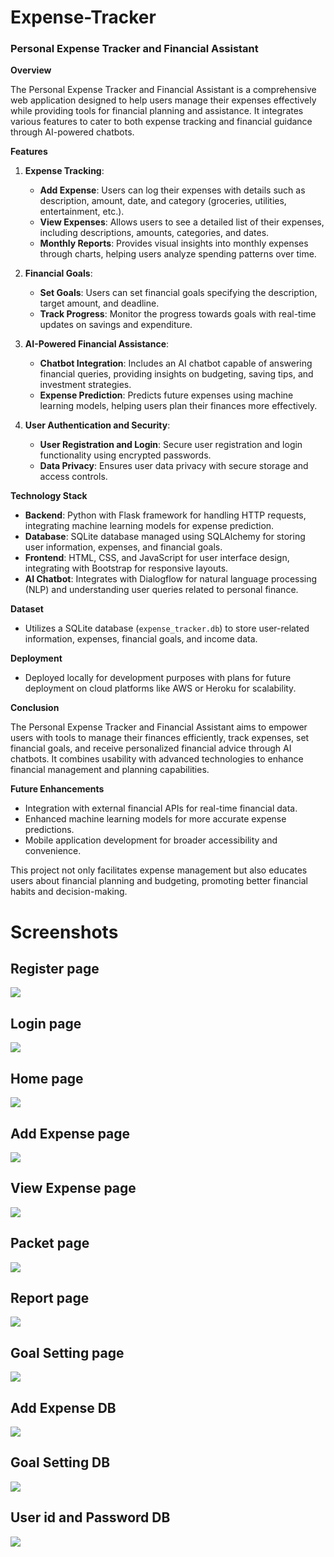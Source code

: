 # Expense-Tracker
### Personal Expense Tracker and Financial Assistant

**Overview**

The Personal Expense Tracker and Financial Assistant is a comprehensive web application designed to help users manage their expenses effectively while providing tools for financial planning and assistance. It integrates various features to cater to both expense tracking and financial guidance through AI-powered chatbots.

**Features**

1. **Expense Tracking**:
   - **Add Expense**: Users can log their expenses with details such as description, amount, date, and category (groceries, utilities, entertainment, etc.).
   - **View Expenses**: Allows users to see a detailed list of their expenses, including descriptions, amounts, categories, and dates.
   - **Monthly Reports**: Provides visual insights into monthly expenses through charts, helping users analyze spending patterns over time.

2. **Financial Goals**:
   - **Set Goals**: Users can set financial goals specifying the description, target amount, and deadline.
   - **Track Progress**: Monitor the progress towards goals with real-time updates on savings and expenditure.

3. **AI-Powered Financial Assistance**:
   - **Chatbot Integration**: Includes an AI chatbot capable of answering financial queries, providing insights on budgeting, saving tips, and investment strategies.
   - **Expense Prediction**: Predicts future expenses using machine learning models, helping users plan their finances more effectively.

4. **User Authentication and Security**:
   - **User Registration and Login**: Secure user registration and login functionality using encrypted passwords.
   - **Data Privacy**: Ensures user data privacy with secure storage and access controls.

**Technology Stack**

- **Backend**: Python with Flask framework for handling HTTP requests, integrating machine learning models for expense prediction.
- **Database**: SQLite database managed using SQLAlchemy for storing user information, expenses, and financial goals.
- **Frontend**: HTML, CSS, and JavaScript for user interface design, integrating with Bootstrap for responsive layouts.
- **AI Chatbot**: Integrates with Dialogflow for natural language processing (NLP) and understanding user queries related to personal finance.

**Dataset**

- Utilizes a SQLite database (`expense_tracker.db`) to store user-related information, expenses, financial goals, and income data.

**Deployment**

- Deployed locally for development purposes with plans for future deployment on cloud platforms like AWS or Heroku for scalability.

**Conclusion**

The Personal Expense Tracker and Financial Assistant aims to empower users with tools to manage their finances efficiently, track expenses, set financial goals, and receive personalized financial advice through AI chatbots. It combines usability with advanced technologies to enhance financial management and planning capabilities.

**Future Enhancements**

- Integration with external financial APIs for real-time financial data.
- Enhanced machine learning models for more accurate expense predictions.
- Mobile application development for broader accessibility and convenience.

This project not only facilitates expense management but also educates users about financial planning and budgeting, promoting better financial habits and decision-making.


<h1>Screenshots</h1>
<h2>Register page</h2>
<img src="screenshots\Register.png">

<h2>Login page</h2>
<img src="screenshots\Login.png">

<h2>Home page</h2>
<img src="screenshots\Home.png">

<h2>Add Expense page</h2>
<img src="screenshots\Add Expense.png">

<h2>View Expense page</h2>
<img src="screenshots\View Expenses.png">

<h2>Packet page</h2>
<img src="screenshots\Packet.png">

<h2>Report page</h2>
<img src="screenshots\Report.png">

<h2>Goal Setting page</h2>
<img src="screenshots\Goal setting.png">

<h2>Add Expense DB</h2>
<img src="screenshots\Add Expense DB.png">

<h2>Goal Setting DB</h2>
<img src="screenshots\Goal setting DB.png">

<h2>User id and Password DB</h2>
<img src="screenshots\User id and Password.png">



